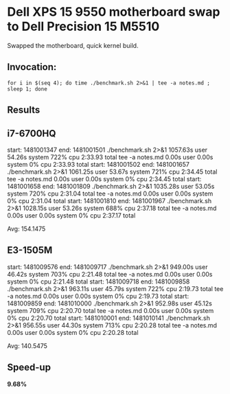 # Dell XPS 15 9550 motherboard swap to Dell Precision 15 M5510

Swapped the motherboard, quick kernel build.

## Invocation:

    for i in $(seq 4); do time ./benchmark.sh 2>&1 | tee -a notes.md ; sleep 1; done

## Results

## i7-6700HQ

start: 1481001347
end: 1481001501
./benchmark.sh 2>&1  1057.63s user 54.26s system 722% cpu 2:33.93 total
tee -a notes.md  0.00s user 0.00s system 0% cpu 2:33.93 total
start: 1481001502
end: 1481001657
./benchmark.sh 2>&1  1061.25s user 53.67s system 721% cpu 2:34.45 total
tee -a notes.md  0.00s user 0.00s system 0% cpu 2:34.45 total
start: 1481001658
end: 1481001809
./benchmark.sh 2>&1  1035.28s user 53.05s system 720% cpu 2:31.04 total
tee -a notes.md  0.00s user 0.00s system 0% cpu 2:31.04 total
start: 1481001810
end: 1481001967
./benchmark.sh 2>&1  1028.15s user 53.26s system 688% cpu 2:37.18 total
tee -a notes.md  0.00s user 0.00s system 0% cpu 2:37.17 total

Avg: 154.1475


## E3-1505M

start: 1481009576
end: 1481009717
./benchmark.sh 2>&1  949.00s user 46.42s system 703% cpu 2:21.48 total
tee -a notes.md  0.00s user 0.00s system 0% cpu 2:21.48 total
start: 1481009718
end: 1481009858
./benchmark.sh 2>&1  963.11s user 45.79s system 722% cpu 2:19.73 total
tee -a notes.md  0.00s user 0.00s system 0% cpu 2:19.73 total
start: 1481009859
end: 1481010000
./benchmark.sh 2>&1  952.98s user 45.12s system 709% cpu 2:20.70 total
tee -a notes.md  0.00s user 0.00s system 0% cpu 2:20.70 total
start: 1481010001
end: 1481010141
./benchmark.sh 2>&1  956.55s user 44.30s system 713% cpu 2:20.28 total
tee -a notes.md  0.00s user 0.00s system 0% cpu 2:20.28 total

Avg: 140.5475

## Speed-up

**9.68%**
